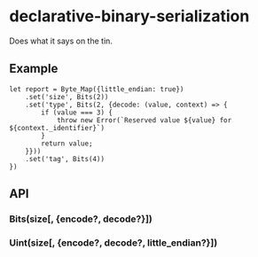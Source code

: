 # declarative-binary-serialization
Does what it says on the tin.

## Example
```
let report = Byte_Map({little_endian: true})
    .set('size', Bits(2))
    .set('type', Bits(2, {decode: (value, context) => {
        if (value === 3) {
            throw new Error(`Reserved value ${value} for ${context._identifier}`)
        }
        return value;
    }}))
    .set('tag', Bits(4))
})
```


## API
### Bits(size\[, {encode?, decode?}])

### Uint(size\[, {encode?, decode?, little_endian?}])
